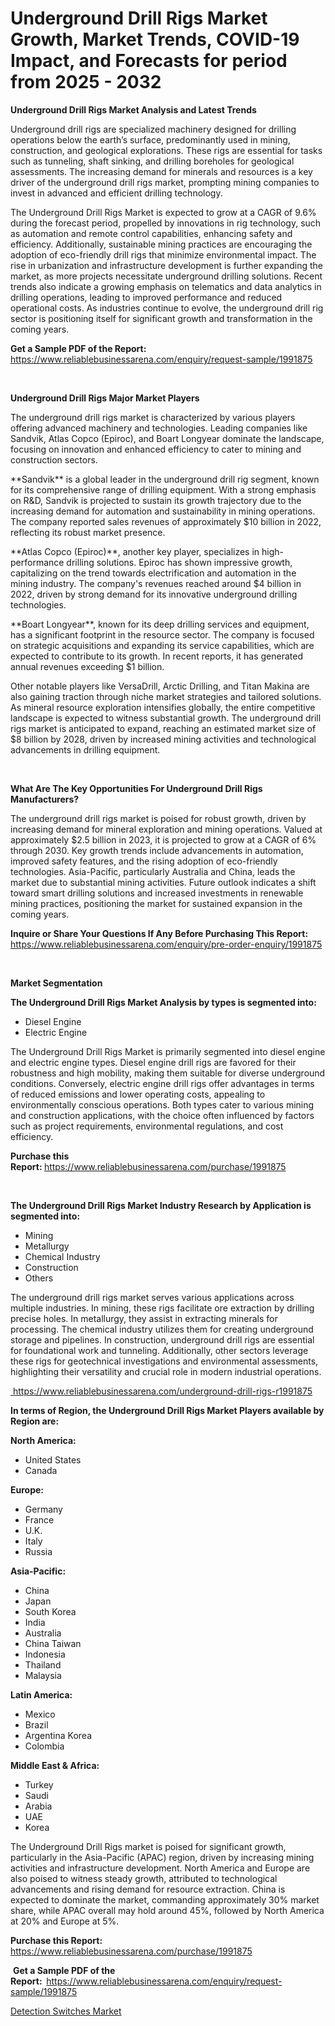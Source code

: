<p><h1>Underground Drill Rigs Market Growth, Market Trends, COVID-19 Impact, and Forecasts for period from 2025 - 2032</h1></p><p><strong>Underground Drill Rigs Market Analysis and Latest Trends</strong></p>
<p><p>Underground drill rigs are specialized machinery designed for drilling operations below the earth’s surface, predominantly used in mining, construction, and geological explorations. These rigs are essential for tasks such as tunneling, shaft sinking, and drilling boreholes for geological assessments. The increasing demand for minerals and resources is a key driver of the underground drill rigs market, prompting mining companies to invest in advanced and efficient drilling technology.</p><p>The Underground Drill Rigs Market is expected to grow at a CAGR of 9.6% during the forecast period, propelled by innovations in rig technology, such as automation and remote control capabilities, enhancing safety and efficiency. Additionally, sustainable mining practices are encouraging the adoption of eco-friendly drill rigs that minimize environmental impact. The rise in urbanization and infrastructure development is further expanding the market, as more projects necessitate underground drilling solutions. Recent trends also indicate a growing emphasis on telematics and data analytics in drilling operations, leading to improved performance and reduced operational costs. As industries continue to evolve, the underground drill rig sector is positioning itself for significant growth and transformation in the coming years.</p></p>
<p><strong>Get a Sample PDF of the Report:&nbsp;</strong> <a href="https://www.reliablebusinessarena.com/enquiry/request-sample/1991875?utm_campaign=2647&utm_medium=2&utm_source=Github&utm_content=ia&utm_term=08042025&utm_id=underground-drill-rigs">https://www.reliablebusinessarena.com/enquiry/request-sample/1991875</a></p>
<p>&nbsp;</p>
<p><strong>Underground Drill Rigs Major Market Players</strong></p>
<p><p>The underground drill rigs market is characterized by various players offering advanced machinery and technologies. Leading companies like Sandvik, Atlas Copco (Epiroc), and Boart Longyear dominate the landscape, focusing on innovation and enhanced efficiency to cater to mining and construction sectors.</p><p>**Sandvik** is a global leader in the underground drill rig segment, known for its comprehensive range of drilling equipment. With a strong emphasis on R&D, Sandvik is projected to sustain its growth trajectory due to the increasing demand for automation and sustainability in mining operations. The company reported sales revenues of approximately $10 billion in 2022, reflecting its robust market presence.</p><p>**Atlas Copco (Epiroc)**, another key player, specializes in high-performance drilling solutions. Epiroc has shown impressive growth, capitalizing on the trend towards electrification and automation in the mining industry. The company's revenues reached around $4 billion in 2022, driven by strong demand for its innovative underground drilling technologies.</p><p>**Boart Longyear**, known for its deep drilling services and equipment, has a significant footprint in the resource sector. The company is focused on strategic acquisitions and expanding its service capabilities, which are expected to contribute to its growth. In recent reports, it has generated annual revenues exceeding $1 billion.</p><p>Other notable players like VersaDrill, Arctic Drilling, and Titan Makina are also gaining traction through niche market strategies and tailored solutions. As mineral resource exploration intensifies globally, the entire competitive landscape is expected to witness substantial growth. The underground drill rigs market is anticipated to expand, reaching an estimated market size of $8 billion by 2028, driven by increased mining activities and technological advancements in drilling equipment.</p></p>
<p>&nbsp;</p>
<p><strong>What Are The Key Opportunities For Underground Drill Rigs Manufacturers?</strong></p>
<p><p>The underground drill rigs market is poised for robust growth, driven by increasing demand for mineral exploration and mining operations. Valued at approximately $2.5 billion in 2023, it is projected to grow at a CAGR of 6% through 2030. Key growth trends include advancements in automation, improved safety features, and the rising adoption of eco-friendly technologies. Asia-Pacific, particularly Australia and China, leads the market due to substantial mining activities. Future outlook indicates a shift toward smart drilling solutions and increased investments in renewable mining practices, positioning the market for sustained expansion in the coming years.</p></p>
<p><strong>Inquire or Share Your Questions If Any Before Purchasing This Report:</strong> <a href="https://www.reliablebusinessarena.com/enquiry/pre-order-enquiry/1991875?utm_campaign=2647&utm_medium=2&utm_source=Github&utm_content=ia&utm_term=08042025&utm_id=underground-drill-rigs">https://www.reliablebusinessarena.com/enquiry/pre-order-enquiry/1991875</a></p>
<p>&nbsp;</p>
<p><strong>Market Segmentation</strong></p>
<p><strong>The Underground Drill Rigs Market Analysis by types is segmented into:</strong></p>
<p><ul><li>Diesel Engine</li><li>Electric Engine</li></ul></p>
<p><p>The Underground Drill Rigs Market is primarily segmented into diesel engine and electric engine types. Diesel engine drill rigs are favored for their robustness and high mobility, making them suitable for diverse underground conditions. Conversely, electric engine drill rigs offer advantages in terms of reduced emissions and lower operating costs, appealing to environmentally conscious operations. Both types cater to various mining and construction applications, with the choice often influenced by factors such as project requirements, environmental regulations, and cost efficiency.</p></p>
<p><strong>Purchase this Report:&nbsp;</strong><a href="https://www.reliablebusinessarena.com/purchase/1991875?utm_campaign=2647&utm_medium=2&utm_source=Github&utm_content=ia&utm_term=08042025&utm_id=underground-drill-rigs">https://www.reliablebusinessarena.com/purchase/1991875</a></p>
<p>&nbsp;</p>
<p><strong>The Underground Drill Rigs Market Industry Research by Application is segmented into:</strong></p>
<p><ul><li>Mining</li><li>Metallurgy</li><li>Chemical Industry</li><li>Construction</li><li>Others</li></ul></p>
<p><p>The underground drill rigs market serves various applications across multiple industries. In mining, these rigs facilitate ore extraction by drilling precise holes. In metallurgy, they assist in extracting minerals for processing. The chemical industry utilizes them for creating underground storage and pipelines. In construction, underground drill rigs are essential for foundational work and tunneling. Additionally, other sectors leverage these rigs for geotechnical investigations and environmental assessments, highlighting their versatility and crucial role in modern industrial operations.</p></p>
<p><a href="https://www.reliablebusinessarena.com/underground-drill-rigs-r1991875?utm_campaign=2647&utm_medium=2&utm_source=Github&utm_content=ia&utm_term=08042025&utm_id=underground-drill-rigs">&nbsp;https://www.reliablebusinessarena.com/underground-drill-rigs-r1991875</a></p>
<p><strong>In terms of Region, the Underground Drill Rigs Market Players available by Region are:</strong></p>
<p>
    <p> <strong> North America: </strong>
        <ul>
            <li>United States</li>
            <li>Canada</li>
        </ul>
        </p> 
    <p> <strong> Europe: </strong>
        <ul>
            <li>Germany</li>
            <li>France</li>
            <li>U.K.</li>
            <li>Italy</li>
            <li>Russia</li>
        </ul>
        </p> 
    <p> <strong> Asia-Pacific: </strong>
        <ul>
            <li>China</li>
            <li>Japan</li>
            <li>South Korea</li>
            <li>India</li>
            <li>Australia</li>
            <li>China Taiwan</li>
            <li>Indonesia</li>
            <li>Thailand</li>
            <li>Malaysia</li>
        </ul>
        </p> 
    <p> <strong> Latin America: </strong>
        <ul>
            <li>Mexico</li>
            <li>Brazil</li>
            <li>Argentina Korea</li>
            <li>Colombia</li>
        </ul>
        </p> 
    <p> <strong> Middle East & Africa: </strong>
        <ul>
            <li>Turkey</li>
            <li>Saudi</li>
            <li>Arabia</li>
            <li>UAE</li>
            <li>Korea</li>
        </ul>
    </p>
    </p>
<p><p>The Underground Drill Rigs market is poised for significant growth, particularly in the Asia-Pacific (APAC) region, driven by increasing mining activities and infrastructure development. North America and Europe are also poised to witness steady growth, attributed to technological advancements and rising demand for resource extraction. China is expected to dominate the market, commanding approximately 30% market share, while APAC overall may hold around 45%, followed by North America at 20% and Europe at 5%.</p></p>
<p><strong>Purchase this Report: </strong><a href="https://www.reliablebusinessarena.com/purchase/1991875?utm_campaign=2647&utm_medium=2&utm_source=Github&utm_content=ia&utm_term=08042025&utm_id=underground-drill-rigs">https://www.reliablebusinessarena.com/purchase/1991875</a></p>
<p>&nbsp;<strong>Get a Sample PDF of the Report:&nbsp;&nbsp;</strong><a href="https://www.reliablebusinessarena.com/enquiry/request-sample/1991875?utm_campaign=2647&utm_medium=2&utm_source=Github&utm_content=ia&utm_term=08042025&utm_id=underground-drill-rigs">https://www.reliablebusinessarena.com/enquiry/request-sample/1991875</a></p>
<p><strong></strong></p>
<p><p><a href="https://github.com/curinbucan9/Market-Research-Report-List-1/blob/main/detection-switches-market.md?utm_campaign=2647&utm_medium=2&utm_source=Github&utm_content=ia&utm_term=08042025&utm_id=underground-drill-rigs">Detection Switches Market</a></p></p>